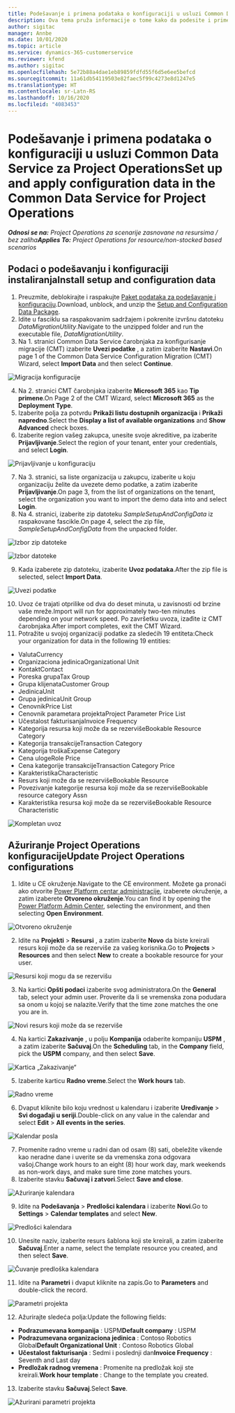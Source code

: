 ```yaml
---
title: Podešavanje i primena podataka o konfiguraciji u usluzi Common Data Service za Project Operations
description: Ova tema pruža informacije o tome kako da podesite i primenite podatke o konfiguraciji u usluzi Project Operations.
author: sigitac
manager: Annbe
ms.date: 10/01/2020
ms.topic: article
ms.service: dynamics-365-customerservice
ms.reviewer: kfend
ms.author: sigitac
ms.openlocfilehash: 5e72b88a4dae1eb89859fdfd55f6d5e6ee5befcd
ms.sourcegitcommit: 11a61db54119503e82faec5f99c4273e8d1247e5
ms.translationtype: HT
ms.contentlocale: sr-Latn-RS
ms.lasthandoff: 10/16/2020
ms.locfileid: "4083453"
---
```

# <a name="set-up-and-apply-configuration-data-in-the-common-data-service-for-project-operations"></a><span data-ttu-id="d5007-103">Podešavanje i primena podataka o konfiguraciji u usluzi Common Data Service za Project Operations</span><span class="sxs-lookup"><span data-stu-id="d5007-103">Set up and apply configuration data in the Common Data Service for Project Operations</span></span>

<span data-ttu-id="d5007-104">_**Odnosi se na:** Project Operations za scenarije zasnovane na resursima / bez zaliha_</span><span class="sxs-lookup"><span data-stu-id="d5007-104">_**Applies To:** Project Operations for resource/non-stocked based scenarios_</span></span>

## <a name="install-setup-and-configuration-data"></a><span data-ttu-id="d5007-105">Podaci o podešavanju i konfiguraciji instaliranja</span><span class="sxs-lookup"><span data-stu-id="d5007-105">Install setup and configuration data</span></span>

1. <span data-ttu-id="d5007-106">Preuzmite, deblokirajte i raspakujte [Paket podataka za podešavanje i konfiguraciju](https://download.microsoft.com/download/1/3/4/1349369c-6209-42b7-b3b4-5be0e67cacd8/ProjOpsSampleSetupData-%20Integrated%20UR1.zip).</span><span class="sxs-lookup"><span data-stu-id="d5007-106">Download, unblock, and unzip the [Setup and Configuration Data Package](https://download.microsoft.com/download/1/3/4/1349369c-6209-42b7-b3b4-5be0e67cacd8/ProjOpsSampleSetupData-%20Integrated%20UR1.zip).</span></span>
2. <span data-ttu-id="d5007-107">Idite u fasciklu sa raspakovanim sadržajem i pokrenite izvršnu datoteku *DataMigrationUtility*.</span><span class="sxs-lookup"><span data-stu-id="d5007-107">Navigate to the unzipped folder and run the executable file, *DataMigrationUtility*.</span></span>
3. <span data-ttu-id="d5007-108">Na 1. stranici Common Data Service čarobnjaka za konfigurisanje migracije (CMT) izaberite **Uvezi podatke** , a zatim izaberite **Nastavi**.</span><span class="sxs-lookup"><span data-stu-id="d5007-108">On page 1 of the Common Data Service Configuration Migration (CMT) Wizard, select **Import Data** and then select **Continue**.</span></span>

![Migracija konfiguracije](./media/1ConfigurationMigration.png)

4. <span data-ttu-id="d5007-110">Na 2. stranici CMT čarobnjaka izaberite **Microsoft 365** kao **Tip primene**.</span><span class="sxs-lookup"><span data-stu-id="d5007-110">On Page 2 of the CMT Wizard, select **Microsoft 365** as the **Deployment Type**.</span></span>
5. <span data-ttu-id="d5007-111">Izaberite polja za potvrdu **Prikaži listu dostupnih organizacija** i **Prikaži napredno**.</span><span class="sxs-lookup"><span data-stu-id="d5007-111">Select the **Display a list of available organizations** and **Show Advanced** check boxes.</span></span>
6. <span data-ttu-id="d5007-112">Izaberite region vašeg zakupca, unesite svoje akreditive, pa izaberite **Prijavljivanje**.</span><span class="sxs-lookup"><span data-stu-id="d5007-112">Select the region of your tenant, enter your credentials, and select **Login**.</span></span>

![Prijavljivanje u konfiguraciju](./media/2ConfigurationSignin.png)

7. <span data-ttu-id="d5007-114">Na 3. stranici, sa liste organizacija u zakupcu, izaberite u koju organizaciju želite da uvezete demo podatke, a zatim izaberite **Prijavljivanje**.</span><span class="sxs-lookup"><span data-stu-id="d5007-114">On page 3, from the list of organizations on the tenant, select the organization you want to import the demo data into and select **Login**.</span></span>
8. <span data-ttu-id="d5007-115">Na 4. stranici, izaberite zip datoteku *SampleSetupAndConfigData* iz raspakovane fascikle.</span><span class="sxs-lookup"><span data-stu-id="d5007-115">On page 4, select the zip file, *SampleSetupAndConfigData* from the unpacked folder.</span></span>

![Izbor zip datoteke](./media/3ZipFile.png)

![Izbor datoteke](./media/4SelectAFile.png)

9. <span data-ttu-id="d5007-118">Kada izaberete zip datoteku, izaberite **Uvoz podataka**.</span><span class="sxs-lookup"><span data-stu-id="d5007-118">After the zip file is selected, select **Import Data**.</span></span>

![Uvezi podatke](./media/5ImportData.png)

10. <span data-ttu-id="d5007-120">Uvoz će trajati otprilike od dva do deset minuta, u zavisnosti od brzine vaše mreže.</span><span class="sxs-lookup"><span data-stu-id="d5007-120">Import will run for approximately two-ten minutes depending on your network speed.</span></span> <span data-ttu-id="d5007-121">Po završetku uvoza, izađite iz CMT čarobnjaka.</span><span class="sxs-lookup"><span data-stu-id="d5007-121">After import completes, exit the CMT Wizard.</span></span> 
11. <span data-ttu-id="d5007-122">Potražite u svojoj organizaciji podatke za sledećih 19 entiteta:</span><span class="sxs-lookup"><span data-stu-id="d5007-122">Check your organization for data in the following 19 entities:</span></span>

  - <span data-ttu-id="d5007-123">Valuta</span><span class="sxs-lookup"><span data-stu-id="d5007-123">Currency</span></span>
  - <span data-ttu-id="d5007-124">Organizaciona jedinica</span><span class="sxs-lookup"><span data-stu-id="d5007-124">Organizational Unit</span></span>
  - <span data-ttu-id="d5007-125">Kontakt</span><span class="sxs-lookup"><span data-stu-id="d5007-125">Contact</span></span>
  - <span data-ttu-id="d5007-126">Poreska grupa</span><span class="sxs-lookup"><span data-stu-id="d5007-126">Tax Group</span></span>
  - <span data-ttu-id="d5007-127">Grupa klijenata</span><span class="sxs-lookup"><span data-stu-id="d5007-127">Customer Group</span></span>
  - <span data-ttu-id="d5007-128">Jedinica</span><span class="sxs-lookup"><span data-stu-id="d5007-128">Unit</span></span>
  - <span data-ttu-id="d5007-129">Grupa jedinica</span><span class="sxs-lookup"><span data-stu-id="d5007-129">Unit Group</span></span>
  - <span data-ttu-id="d5007-130">Cenovnik</span><span class="sxs-lookup"><span data-stu-id="d5007-130">Price List</span></span>
  - <span data-ttu-id="d5007-131">Cenovnik parametara projekta</span><span class="sxs-lookup"><span data-stu-id="d5007-131">Project Parameter Price List</span></span>
  - <span data-ttu-id="d5007-132">Učestalost fakturisanja</span><span class="sxs-lookup"><span data-stu-id="d5007-132">Invoice Frequency</span></span>
  - <span data-ttu-id="d5007-133">Kategorija resursa koji može da se rezerviše</span><span class="sxs-lookup"><span data-stu-id="d5007-133">Bookable Resource Category</span></span>
  - <span data-ttu-id="d5007-134">Kategorija transakcije</span><span class="sxs-lookup"><span data-stu-id="d5007-134">Transaction Category</span></span>
  - <span data-ttu-id="d5007-135">Kategorija troška</span><span class="sxs-lookup"><span data-stu-id="d5007-135">Expense Category</span></span>
  - <span data-ttu-id="d5007-136">Cena uloge</span><span class="sxs-lookup"><span data-stu-id="d5007-136">Role Price</span></span>
  - <span data-ttu-id="d5007-137">Cena kategorije transakcije</span><span class="sxs-lookup"><span data-stu-id="d5007-137">Transaction Category Price</span></span>
  - <span data-ttu-id="d5007-138">Karakteristika</span><span class="sxs-lookup"><span data-stu-id="d5007-138">Characteristic</span></span>
  - <span data-ttu-id="d5007-139">Resurs koji može da se rezerviše</span><span class="sxs-lookup"><span data-stu-id="d5007-139">Bookable Resource</span></span>
  - <span data-ttu-id="d5007-140">Povezivanje kategorije resursa koji može da se rezerviše</span><span class="sxs-lookup"><span data-stu-id="d5007-140">Bookable resource category Assn</span></span>
  - <span data-ttu-id="d5007-141">Karakteristika resursa koji može da se rezerviše</span><span class="sxs-lookup"><span data-stu-id="d5007-141">Bookable Resource Characteristic</span></span>

![Kompletan uvoz](./media/6CompleteImport.png)

## <a name="update-project-operations-configurations"></a><span data-ttu-id="d5007-143">Ažuriranje Project Operations konfiguracije</span><span class="sxs-lookup"><span data-stu-id="d5007-143">Update Project Operations configurations</span></span>

1. <span data-ttu-id="d5007-144">Idite u CE okruženje.</span><span class="sxs-lookup"><span data-stu-id="d5007-144">Navigate to the CE environment.</span></span> <span data-ttu-id="d5007-145">Možete ga pronaći ako otvorite [Power Platform centar administracije](https://admin.powerplatform.microsoft.com/environments), izaberete okruženje, a zatim izaberete **Otvoreno okruženje**.</span><span class="sxs-lookup"><span data-stu-id="d5007-145">You can find it by opening the [Power Platform Admin Center](https://admin.powerplatform.microsoft.com/environments), selecting the environment, and then selecting **Open Environment**.</span></span> 

![Otvoreno okruženje](./media/7OpenEnvironment.png)

2. <span data-ttu-id="d5007-147">Idite na **Projekti** > **Resursi** , a zatim izaberite **Novo** da biste kreirali resurs koji može da se rezerviše za vašeg korisnika.</span><span class="sxs-lookup"><span data-stu-id="d5007-147">Go to **Projects** > **Resources** and then select **New** to create a bookable resource for your user.</span></span>

![Resursi koji mogu da se rezervišu](./media/8BookableResources.png)

3. <span data-ttu-id="d5007-149">Na kartici **Opšti podaci** izaberite svog administratora.</span><span class="sxs-lookup"><span data-stu-id="d5007-149">On the **General** tab, select your admin user.</span></span> <span data-ttu-id="d5007-150">Proverite da li se vremenska zona podudara sa onom u kojoj se nalazite.</span><span class="sxs-lookup"><span data-stu-id="d5007-150">Verify that the time zone matches the one you are in.</span></span> 

![Novi resurs koji može da se rezerviše](./media/9NewBookableResource.png)

4. <span data-ttu-id="d5007-152">Na kartici **Zakazivanje** , u polju **Kompanija** odaberite kompaniju **USPM** , a zatim izaberite **Sačuvaj**.</span><span class="sxs-lookup"><span data-stu-id="d5007-152">On the **Scheduling** tab, in the **Company** field, pick the **USPM** company, and then select **Save**.</span></span> 

![Kartica „Zakazivanje“](./media/10SchedulingTab.png)

5. <span data-ttu-id="d5007-154">Izaberite karticu **Radno vreme**.</span><span class="sxs-lookup"><span data-stu-id="d5007-154">Select the **Work hours** tab.</span></span>  

![Radno vreme](./media/11WorkHours.png)

6. <span data-ttu-id="d5007-156">Dvaput kliknite bilo koju vrednost u kalendaru i izaberite **Uređivanje** > **Svi događaji u seriji**.</span><span class="sxs-lookup"><span data-stu-id="d5007-156">Double-click on any value in the calendar and select **Edit** > **All events in the series**.</span></span> 

![Kalendar posla](./media/12WorkCalendar.png)

7. <span data-ttu-id="d5007-158">Promenite radno vreme u radni dan od osam (8) sati, obeležite vikende kao neradne dane i uverite se da vremenska zona odgovara vašoj.</span><span class="sxs-lookup"><span data-stu-id="d5007-158">Change work hours to an eight (8) hour work day, mark weekends as non-work days, and make sure time zone matches yours.</span></span> 
8. <span data-ttu-id="d5007-159">Izaberite stavku **Sačuvaj i zatvori**.</span><span class="sxs-lookup"><span data-stu-id="d5007-159">Select **Save and close**.</span></span>

![Ažuriranje kalendara](./media/13UpdateCalendar.png)

9. <span data-ttu-id="d5007-161">Idite na **Podešavanja** > **Predlošci kalendara** i izaberite **Novi**.</span><span class="sxs-lookup"><span data-stu-id="d5007-161">Go to **Settings** > **Calendar templates** and select **New**.</span></span>
 
 ![Predlošci kalendara](./media/14CalendarTemplates.png)
 
 10. <span data-ttu-id="d5007-163">Unesite naziv, izaberite resurs šablona koji ste kreirali, a zatim izaberite **Sačuvaj**.</span><span class="sxs-lookup"><span data-stu-id="d5007-163">Enter a name, select the template resource you created, and then select **Save**.</span></span> 
 
 ![Čuvanje predloška kalendara](./media/15SaveCalendarTemplate.png)
 
 11. <span data-ttu-id="d5007-165">Idite na **Parametri** i dvaput kliknite na zapis.</span><span class="sxs-lookup"><span data-stu-id="d5007-165">Go to **Parameters** and double-click the record.</span></span> 
 
 ![Parametri projekta](./media/16ProjectParameters.png)
 
12. <span data-ttu-id="d5007-167">Ažurirajte sledeća polja:</span><span class="sxs-lookup"><span data-stu-id="d5007-167">Update the following fields:</span></span>

 - <span data-ttu-id="d5007-168">**Podrazumevana kompanija** : USPM</span><span class="sxs-lookup"><span data-stu-id="d5007-168">**Default company** : USPM</span></span>
 - <span data-ttu-id="d5007-169">**Podrazumevana organizaciona jedinica** : Contoso Robotics Global</span><span class="sxs-lookup"><span data-stu-id="d5007-169">**Default Organizational Unit** : Contoso Robotics Global</span></span>
 - <span data-ttu-id="d5007-170">**Učestalost fakturisanja** : Sedmi i poslednji dan</span><span class="sxs-lookup"><span data-stu-id="d5007-170">**Invoice Frequency** : Seventh and Last day</span></span>
 - <span data-ttu-id="d5007-171">**Predložak radnog vremena** : Promenite na predložak koji ste kreirali.</span><span class="sxs-lookup"><span data-stu-id="d5007-171">**Work hour template** : Change to the template you created.</span></span>

13. <span data-ttu-id="d5007-172">Izaberite stavku **Sačuvaj**.</span><span class="sxs-lookup"><span data-stu-id="d5007-172">Select **Save**.</span></span> 

![Ažurirani parametri projekta](./media/17UpdatedProjectParameters.png)
